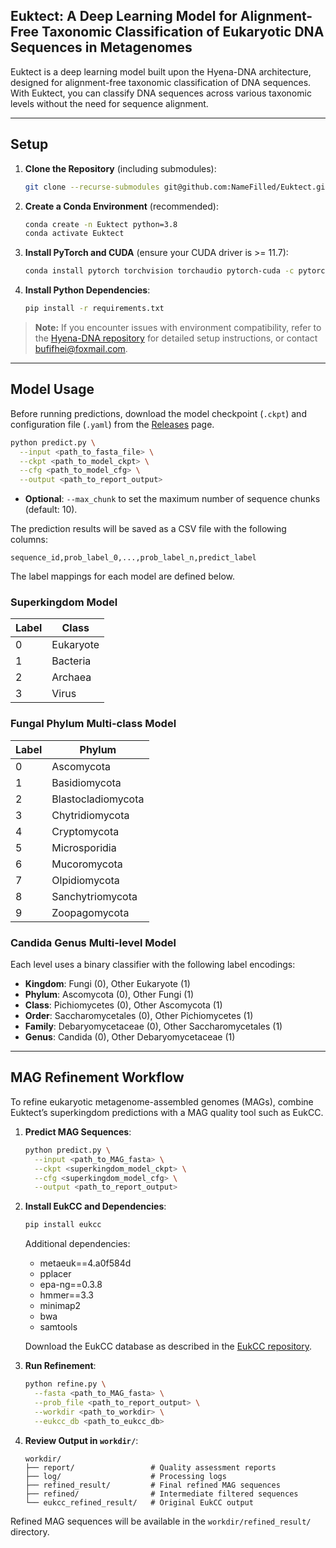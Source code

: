 ## Euktect: A Deep Learning Model for Alignment-Free Taxonomic Classification of Eukaryotic DNA Sequences in Metagenomes

Euktect is a deep learning model built upon the Hyena-DNA architecture, designed for alignment-free taxonomic classification of DNA sequences. With Euktect, you can classify DNA sequences across various taxonomic levels without the need for sequence alignment.

------

## Setup

1. **Clone the Repository** (including submodules):

   ```bash
   git clone --recurse-submodules git@github.com:NameFilled/Euktect.git
   ```

2. **Create a Conda Environment** (recommended):

   ```bash
   conda create -n Euktect python=3.8
   conda activate Euktect
   ```

3. **Install PyTorch and CUDA** (ensure your CUDA driver is >= 11.7):

   ```bash
   conda install pytorch torchvision torchaudio pytorch-cuda -c pytorch -c nvidia
   ```

4. **Install Python Dependencies**:

   ```bash
   pip install -r requirements.txt
   ```

> **Note:** If you encounter issues with environment compatibility, refer to the [Hyena-DNA repository](https://github.com/HazyResearch/hyena-dna) for detailed setup instructions, or contact [bufifhei@foxmail.com](mailto:bufifhei@foxmail.com).

------

## Model Usage

Before running predictions, download the model checkpoint (`.ckpt`) and configuration file (`.yaml`) from the [Releases](https://github.com/NameFilled/Euktect/releases) page.

```bash
python predict.py \
  --input <path_to_fasta_file> \
  --ckpt <path_to_model_ckpt> \
  --cfg <path_to_model_cfg> \
  --output <path_to_report_output>
```

- **Optional**: `--max_chunk` to set the maximum number of sequence chunks (default: 10).

The prediction results will be saved as a CSV file with the following columns:

```
sequence_id,prob_label_0,...,prob_label_n,predict_label
```

The label mappings for each model are defined below.

### Superkingdom Model

| Label | Class     |
| ----- | --------- |
| 0     | Eukaryote |
| 1     | Bacteria  |
| 2     | Archaea   |
| 3     | Virus     |

### Fungal Phylum Multi-class Model

| Label | Phylum             |
| ----- | ------------------ |
| 0     | Ascomycota         |
| 1     | Basidiomycota      |
| 2     | Blastocladiomycota |
| 3     | Chytridiomycota    |
| 4     | Cryptomycota       |
| 5     | Microsporidia      |
| 6     | Mucoromycota       |
| 7     | Olpidiomycota      |
| 8     | Sanchytriomycota   |
| 9     | Zoopagomycota      |

### Candida Genus Multi-level Model

Each level uses a binary classifier with the following label encodings:

- **Kingdom**: Fungi (0), Other Eukaryote (1)
- **Phylum**: Ascomycota (0), Other Fungi (1)
- **Class**: Pichiomycetes (0), Other Ascomycota (1)
- **Order**: Saccharomycetales (0), Other Pichiomycetes (1)
- **Family**: Debaryomycetaceae (0), Other Saccharomycetales (1)
- **Genus**: Candida (0), Other Debaryomycetaceae (1)

------

## MAG Refinement Workflow

To refine eukaryotic metagenome-assembled genomes (MAGs), combine Euktect’s superkingdom predictions with a MAG quality tool such as EukCC.

1. **Predict MAG Sequences**:

   ```bash
   python predict.py \
     --input <path_to_MAG_fasta> \
     --ckpt <superkingdom_model_ckpt> \
     --cfg <superkingdom_model_cfg> \
     --output <path_to_report_output>
   ```

2. **Install EukCC and Dependencies**:

   ```bash
   pip install eukcc
   ```

   Additional dependencies:

   - metaeuk==4.a0f584d
   - pplacer
   - epa-ng==0.3.8
   - hmmer==3.3
   - minimap2
   - bwa
   - samtools

   Download the EukCC database as described in the [EukCC repository](https://github.com/EBI-Metagenomics/EukCC).

3. **Run Refinement**:

   ```bash
   python refine.py \
     --fasta <path_to_MAG_fasta> \
     --prob_file <path_to_report_output> \
     --workdir <path_to_workdir> \
     --eukcc_db <path_to_eukcc_db>
   ```

4. **Review Output in `workdir/`**:

   ```plaintext
   workdir/
   ├── report/                 # Quality assessment reports
   ├── log/                    # Processing logs
   ├── refined_result/         # Final refined MAG sequences
   ├── refined/                # Intermediate filtered sequences
   └── eukcc_refined_result/   # Original EukCC output
   ```

Refined MAG sequences will be available in the `workdir/refined_result/` directory.

